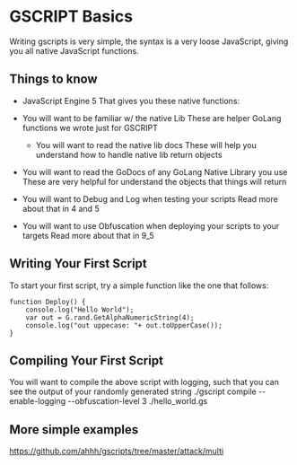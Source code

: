 # GSCRIPT Basics
Writing gscripts is very simple, the syntax is a very loose JavaScript, giving you all native JavaScript functions. 

## Things to know
- JavaScript Engine 5
That gives you these native functions: 

- You will want to be familiar w/ the native Lib
These are helper GoLang functions we wrote just for GSCRIPT
    - You will want to read the native lib docs 
    These will help you understand how to handle native lib return objects

- You will want to read the GoDocs of any GoLang Native Library you use
These are very helpful for understand the objects that things will return

- You will want to Debug and Log when testing your scripts
Read more about that in 4 and 5

- You will want to use Obfuscation when deploying your scripts to your targets
Read more about that in 9_5

## Writing Your First Script
To start your first script, try a simple function like the one that follows:
```
function Deploy() {
    console.log("Hello World");
    var out = G.rand.GetAlphaNumericString(4);
    console.log("out uppecase: "+ out.toUpperCase());
}
```

## Compiling Your First Script
You will want to compile the above script with logging, such that you can see the output of your randomly generated string
./gscript compile --enable-logging --obfuscation-level 3 ./hello_world.gs

## More simple examples
https://github.com/ahhh/gscripts/tree/master/attack/multi
